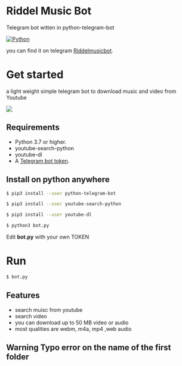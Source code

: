 # Riddel Music Bot
Telegram bot witten in python-telegram-bot


[![Python](http://forthebadge.com/images/badges/made-with-python.svg)](https://python.org)

you can find it on telegram [Riddelmusicbot](https://t.me/Riddlemusicbot). 


# Get started
a light weight simple telegram bot to download music and video from Youtube

 ![](https://telegra.ph/file/24742074427c848d77c3c.png) 
 
## Requirements

- Python 3.7 or higher.
- youtube-search-python
- youtube-dl
- A [Telegram bot token](https://t.me/botfather).


## Install on python anywhere

```sh
$ pip3 install --user python-telegram-bot

$ pip3 install --user youtube-search-python

$ pip3 install --user youtube-dl

$ python3 bot.py
```
Edit **bot.py** with your own TOKEN

# Run
```sh
$ bot.py 
```

## Features 
* search muisc from youtube
* search video
* you can download up to 50 MB video or audio
* most qualities are webm, m4a, mp4 ,web audio

## Warning Typo error on the name of the first folder 
